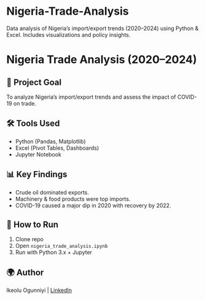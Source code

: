 # Nigeria-Trade-Analysis
Data analysis of Nigeria’s import/export trends (2020–2024) using Python &amp; Excel. Includes visualizations and policy insights.
# Nigeria Trade Analysis (2020–2024)

## 📌 Project Goal
To analyze Nigeria’s import/export trends and assess the impact of COVID-19 on trade.

## 🛠 Tools Used
- Python (Pandas, Matplotlib)
- Excel (Pivot Tables, Dashboards)
- Jupyter Notebook

## 📊 Key Findings
- Crude oil dominated exports.
- Machinery & food products were top imports.
- COVID-19 caused a major dip in 2020 with recovery by 2022.

## 🚀 How to Run
1. Clone repo
2. Open `nigeria_trade_analysis.ipynb`
3. Run with Python 3.x + Jupyter

## 🌍 Author
Ikeolu Ogunniyi | [LinkedIn](https://www.linkedin.com/in/ikeolu-ogunniyi-449166a6/)
